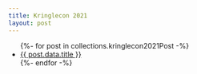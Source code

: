 ```yaml
---
title: Kringlecon 2021
layout: post
---
```


<ul>
{%- for post in collections.kringlecon2021Post -%}
  <li>
  <a href={{ post.url }}> {{ post.data.title }}</a> </li>
{%- endfor -%}
</ul>
